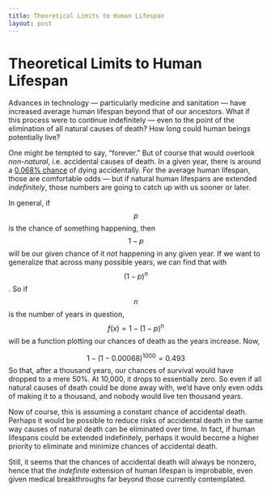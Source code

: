 ```yaml
---
title: Theoretical Limits to Human Lifespan
layout: post
---
```


# Theoretical Limits to Human Lifespan

Advances in technology — particularly medicine and sanitation — have increased average human lifespan beyond that of our ancestors. What if this process were to continue indefinitely — even to the point of the elimination of all natural causes of death? How long could human beings potentially live? 

One might be tempted to say, “forever.” But of course that would overlook _non-natural_, i.e. accidental causes of death. In a given year, there is around a [0.068% chance](https://www.cdc.gov/nchs/fastats/accidental-injury.htm) of dying accidentally. For the average human lifespan, those are comfortable odds — but if natural human lifespans are extended _indefinitely_, those numbers are going to catch up with us sooner or later.

In general, if $$p$$ is the chance of something happening, then $$1-p$$ will be our given chance of it _not_ happening in any given year. If we want to generalize that across many possible years, we can find that with $$(1-p)^n$$. So if $$n$$ is the number of years in question, $$f(x) = 1-(1-p)^n$$ will be a function plotting our chances of death as the years increase. Now,

$$1-(1-0.00068)^{1000} = 0.493$$
So that, after a thousand years, our chances of survival would have dropped to a mere 50%. At 10,000, it drops to essentially zero. So even if all natural causes of death could be done away with, we’d have only even odds of making it to a thousand, and nobody would live ten thousand years. 

Now of course, this is assuming a constant chance of accidental death. Perhaps it would be possible to reduce risks of accidental death in the same way causes of natural death can be eliminated over time. In fact, if human lifespans could be extended indefinitely, perhaps it would become a higher priority to eliminate and minimize chances of accidental death. 

Still, it seems that the chances of accidental death will always be nonzero, hence that the _indefinite_ extension of human lifespan is improbable, even given medical breakthroughs far beyond those currently contemplated.
